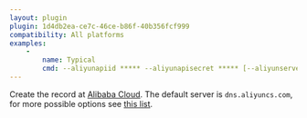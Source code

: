 ```yaml
---
layout: plugin
plugin: 1d4db2ea-ce7c-46ce-b86f-40b356fcf999
compatibility: All platforms
examples:
    - 
        name: Typical
        cmd: ‑‑aliyunapiid ***** ‑‑aliyunapisecret ***** [‑‑aliyunserver dns.aliyuncs.com]
---
```

Create the record at [Alibaba Cloud](https://www.alibabacloud.com/). The default server is `dns.aliyuncs.com`, for more possible options see [this list](https://api.aliyun.com/product/Alidns).
